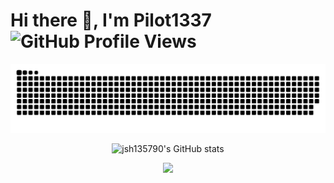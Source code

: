 # Hi there 👋, I'm Pilot1337  ![GitHub Profile Views](https://komarev.com/ghpvc/?username=jsh135790&style=flat-square)
<p align="center">
  <picture>
    <source media="(prefers-color-scheme: dark)" srcset="https://raw.githubusercontent.com/jsh135790/jsh135790/output/github-contribution-grid-snake-dark.svg" />
    <source media="(prefers-color-scheme: light)" srcset="https://raw.githubusercontent.com/jsh135790/jsh135790/output/github-contribution-grid-snake.svg" />
    <img alt="github-snake" src="https://raw.githubusercontent.com/jsh135790/jsh135790/output/github-contribution-grid-snake.svg" />
  </picture>
</p>

<p align="center">
  <img src="https://github-readme-stats.vercel.app/api?username=jsh135790&show_icons=true&theme=radical" alt="jsh135790's GitHub stats">
</p>

<p align="center">
  <a href="https://skillicons.dev">
    <img src="https://skillicons.dev/icons?i=css,html,js,nodejs,electron,lua,md,c,cpp,java,py,ps,github,mysql,tauri,visualstudio,vscode,vue,windows" />
  </a>
</p>
